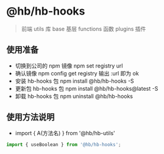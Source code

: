 # @hb/hb-hooks

> 前端 utils 库 base 基层 functions 函数 plugins 插件

## 使用准备

- 切换到公司的 npm 镜像 npm set registry url
- 确认镜像 npm config get registry 输出 :url 即为 ok
- 安装 hb-hooks 包 npm install @hb/hb-hooks -S
- 更新包 hb-hooks 包 npm install @hb/hb-hooks@latest -S
- 卸载 hb-hooks 包 npm uninstall @hb/hb-hooks

## 使用方法说明

- import { A(方法名) } from '@hb/hb-utils'

```js
import { useBoolean } from '@hb/hb-hooks';
```
